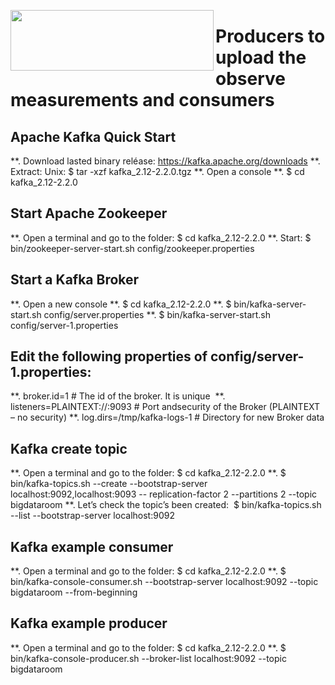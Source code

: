 <a href="https://kafka.apache.org/"><img src="https://kafka.apache.org/images/logo.png" align="left" width="325" height="97"></a>

# Producers to upload the observe measurements and consumers

## Apache Kafka Quick Start

**.	Download lasted binary reléase: https://kafka.apache.org/downloads
**.	Extract: Unix: $ tar -xzf kafka_2.12-2.2.0.tgz
**.	Open a console
**.	$ cd kafka_2.12-2.2.0


## Start Apache Zookeeper

**.	Open a terminal and go to the folder: $ cd kafka_2.12-2.2.0
**.	Start: $ bin/zookeeper-server-start.sh config/zookeeper.properties



## Start a Kafka Broker

**.	Open a new console
**.	$ cd kafka_2.12-2.2.0
**.	$ bin/kafka-server-start.sh config/server.properties
**.	$ bin/kafka-server-start.sh config/server-1.properties 

## Edit the following properties of config/server-1.properties: 

**.	broker.id=1 # The id of the broker. It is unique 
**.	listeners=PLAINTEXT://:9093 # Port andsecurity of the Broker (PLAINTEXT – no security) 
**. log.dirs=/tmp/kafka-logs-1 # Directory for new Broker data 


## Kafka create topic

**.	Open a terminal and go to the folder: $ cd kafka_2.12-2.2.0
**.	$ bin/kafka-topics.sh --create --bootstrap-server localhost:9092,localhost:9093 -- replication-factor 2 --partitions 2 --topic 
bigdataroom
**.	Let’s check the topic’s been created:  $ bin/kafka-topics.sh --list --bootstrap-server localhost:9092 


## Kafka example consumer 

**.	Open a terminal and go to the folder: $ cd kafka_2.12-2.2.0
**.	$ bin/kafka-console-consumer.sh --bootstrap-server localhost:9092 --topic bigdataroom --from-beginning 


## Kafka example producer 

**.	Open a terminal and go to the folder: $ cd kafka_2.12-2.2.0
**.	$ bin/kafka-console-producer.sh --broker-list localhost:9092 --topic bigdataroom
